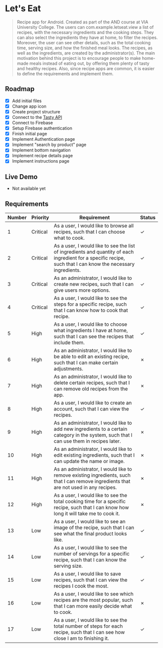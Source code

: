 # Let's Eat

> Recipe app for Android. Created as part of the AND course at VIA University College.
The users can com.example.letseat.view a list of recipes, with the necessary ingredients and the cooking steps. They can also select the ingredients they have at home, to filter the recipes. Moreover, the user can see other details, such as the total cooking time, serving size, and how the finished meal looks. The recipes, as well as the ingredients, are created by the administrator(s). The main motivation behind this project is to encourage people to make home-made meals instead of eating out, by offering them plenty of tasty and healthy recipes. Also, since recipe apps are common, it is easier to define the requirements and implement them.

## Roadmap
- [x] Add initial files
- [x] Change app icon
- [x] Create project structure
- [x] Connect to the [Tasty API](https://rapidapi.com/apidojo/api/tasty/)
- [x] Connect to Firebase
- [x] Setup Firebase authentication
- [x] Finish initial page
- [x] Implement Authentication page
- [x] Implement "search by product" page
- [x] Implement bottom navigation
- [x] Implement recipe details page
- [x] Implement instructions page
 
## Live Demo
- Not available yet

## Requirements
| Number | Priority | Requirement                                                                                                                                                   | Status          |
|--------|----------|---------------------------------------------------------------------------------------------------------------------------------------------------------------|-----------------|
| 1      | Critical | As a user, I would like to browse all recipes, such that I can choose what to cook.                                                                           | &check; |
| 2      | Critical | As a user, I would like to see the list of ingredients and quantity of each ingredient for a specific recipe, such that I can know the necessary ingredients. | &check; |
| 3      | Critical | As an administrator, I would like to create new recipes, such that I can give users more options.                                                             | &check; |
| 4      | Critical | As a user, I would like to see the steps for a specific recipe, such that I can know how to cook that recipe.                                                 | &check; |
| 5      | High     | As a user, I would like to choose what ingredients I have at home, such that I can see the recipes that include them.                                         | &check; |
| 6      | High     | As an administrator, I would like to be able to edit an existing recipe, such that I can make certain adjustments.                                            | &cross; |
| 7      | High     | As an administrator, I would like to delete certain recipes, such that I can remove old recipes from the app.                                                 | &cross; |
| 8      | High     | As a user, I would like to create an account, such that I can view the recipes.                                                                               | &check; |
| 9      | High     | As an administrator, I would like to add new ingredients to a certain category in the system, such that I can use them in recipes later.                      | &cross; |
| 10     | High     | As an administrator, I would like to edit existing ingredients, such that I can update the name or image.                                                     | &cross; |
| 11     | High     | As an administrator, I would like to remove existing ingredients, such that I can remove ingredients that are not used in any recipes.                        | &cross; |
| 12     | High     | As a user, I would like to see the total cooking time for a specific recipe, such that I can know how long it will take me to cook it.                        | &cross; |
| 13     | Low      | As a user, I would like to see an image of the recipe, such that I can see what the final product looks like.                                                 | &check; |
| 14     | Low      | As a user, I would like to see the number of servings for a specific recipe, such that I can know the serving size.                                           | &check; |
| 15     | Low      | As a user, I would like to save recipes, such that I can view the recipes I cook the most.                                                                    | &check; |
| 16     | Low      | As a user, I would like to see which recipes are the most popular, such that I can more easily decide what to cook.                                           | &cross; |
| 17     | Low      | As a user, I would like to see the total number of steps for each recipe, such that I can see how close I am to finishing it.                                 | &check; |